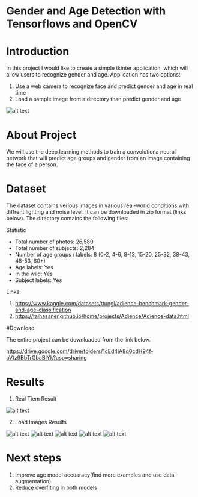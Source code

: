 # Gender and Age Detection with Tensorflows and OpenCV

# Introduction

In this project I would like to create a simple tkinter application, which will allow users to recognize gender and age. 
Application has two options: 

1. Use a web camera to recognize face and predict gender and age in real time 
2. Load a sample image from a directory than predict gender and age 

![alt text](https://github.com/m-miler/gender_age_detection/blob/master/results/application_result.PNG)

# About Project

We will use the deep learning methods to train a convolutiona neural network that will predict age groups and gender from an image containing the face of a person.


# Dataset

The dataset contains verious images in various real-world conditions with diffrent lighting and noise level. 
It can be downloaded in zip format (links below). The directory contains the following files:

Statistic

* Total number of photos: 26,580
* Total number of subjects: 2,284
* Number of age groups / labels: 8 (0-2, 4-6, 8-13, 15-20, 25-32, 38-43, 48-53, 60+)
* Age labels: Yes
* In the wild: Yes
* Subject labels: Yes

Links:
1. https://www.kaggle.com/datasets/ttungl/adience-benchmark-gender-and-age-classification
2. https://talhassner.github.io/home/projects/Adience/Adience-data.html

#Download 

The entire project can be downloaded from the link below.

https://drive.google.com/drive/folders/1cEd4jA8q0cdH94f-aVtz9BbTrGbaBlYk?usp=sharing

# Results

1. Real Tiem Result

![alt text](https://github.com/m-miler/gender_age_detection/blob/master/results/real_time_result.PNG)

2. Load Images Results

![alt text](https://github.com/m-miler/gender_age_detection/blob/master/results/baby_result.PNG)
![alt text](https://github.com/m-miler/gender_age_detection/blob/master/results/leonard_result.png)
![alt text](https://github.com/m-miler/gender_age_detection/blob/master/results/penny_result.PNG)
![alt text](https://github.com/m-miler/gender_age_detection/blob/master/results/freinds.PNG)
![alt text](https://github.com/m-miler/gender_age_detection/blob/master/results/old_result.PNG)


# Next steps

1. Improve age model accuaracy(find more examples and use data augmentation) 
2. Reduce overfiting in both models
